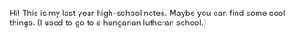 Hi!
This is my last year high-school notes. Maybe you can find some cool things. (I used to go to a hungarian lutheran school.)
